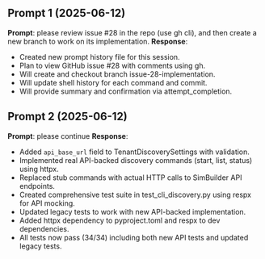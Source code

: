 ## Prompt 1 (2025-06-12)

**Prompt**: please review issue #28 in the repo (use gh cli), and then create a new branch to work
on its implementation. **Response**:

- Created new prompt history file for this session.
- Plan to view GitHub issue #28 with comments using gh.
- Will create and checkout branch issue-28-implementation.
- Will update shell history for each command and commit.
- Will provide summary and confirmation via attempt_completion.

## Prompt 2 (2025-06-12)

**Prompt**: please continue **Response**:

- Added `api_base_url` field to TenantDiscoverySettings with validation.
- Implemented real API-backed discovery commands (start, list, status) using httpx.
- Replaced stub commands with actual HTTP calls to SimBuilder API endpoints.
- Created comprehensive test suite in test_cli_discovery.py using respx for API mocking.
- Updated legacy tests to work with new API-backed implementation.
- Added httpx dependency to pyproject.toml and respx to dev dependencies.
- All tests now pass (34/34) including both new API tests and updated legacy tests.
